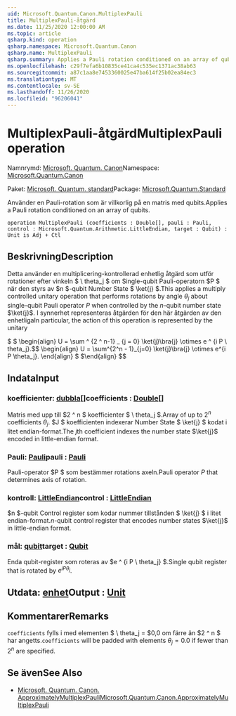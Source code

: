 ```yaml
---
uid: Microsoft.Quantum.Canon.MultiplexPauli
title: MultiplexPauli-åtgärd
ms.date: 11/25/2020 12:00:00 AM
ms.topic: article
qsharp.kind: operation
qsharp.namespace: Microsoft.Quantum.Canon
qsharp.name: MultiplexPauli
qsharp.summary: Applies a Pauli rotation conditioned on an array of qubits.
ms.openlocfilehash: c29f7efa6b10835ce41ca4c535ec1371ac38ab63
ms.sourcegitcommit: a87c1aa8e7453360025e47ba614f25b02ea84ec3
ms.translationtype: MT
ms.contentlocale: sv-SE
ms.lasthandoff: 11/26/2020
ms.locfileid: "96206041"
---
```

# <a name="multiplexpauli-operation"></a><span data-ttu-id="88a9f-102">MultiplexPauli-åtgärd</span><span class="sxs-lookup"><span data-stu-id="88a9f-102">MultiplexPauli operation</span></span>

<span data-ttu-id="88a9f-103">Namnrymd: [Microsoft. Quantum. Canon](xref:Microsoft.Quantum.Canon)</span><span class="sxs-lookup"><span data-stu-id="88a9f-103">Namespace: [Microsoft.Quantum.Canon](xref:Microsoft.Quantum.Canon)</span></span>

<span data-ttu-id="88a9f-104">Paket: [Microsoft. Quantum. standard](https://nuget.org/packages/Microsoft.Quantum.Standard)</span><span class="sxs-lookup"><span data-stu-id="88a9f-104">Package: [Microsoft.Quantum.Standard](https://nuget.org/packages/Microsoft.Quantum.Standard)</span></span>


<span data-ttu-id="88a9f-105">Använder en Pauli-rotation som är villkorlig på en matris med qubits.</span><span class="sxs-lookup"><span data-stu-id="88a9f-105">Applies a Pauli rotation conditioned on an array of qubits.</span></span>

```qsharp
operation MultiplexPauli (coefficients : Double[], pauli : Pauli, control : Microsoft.Quantum.Arithmetic.LittleEndian, target : Qubit) : Unit is Adj + Ctl
```


## <a name="description"></a><span data-ttu-id="88a9f-106">Beskrivning</span><span class="sxs-lookup"><span data-stu-id="88a9f-106">Description</span></span>

<span data-ttu-id="88a9f-107">Detta använder en multiplicering-kontrollerad enhetlig åtgärd som utför rotationer efter vinkeln $ \ theta_j $ om Single-qubit Pauli-operatorn $P $ när den styrs av $n $-qubit Number State $ \ket{j} $.</span><span class="sxs-lookup"><span data-stu-id="88a9f-107">This applies a multiply controlled unitary operation that performs rotations by angle $\theta_j$ about single-qubit Pauli operator $P$ when controlled by the $n$-qubit number state $\ket{j}$.</span></span>
<span data-ttu-id="88a9f-108">I synnerhet representeras åtgärden för den här åtgärden av den enhetliga</span><span class="sxs-lookup"><span data-stu-id="88a9f-108">In particular, the action of this operation is represented by the unitary</span></span>

<span data-ttu-id="88a9f-109">$ $ \begin{align} U = \sum ^ {2 ^ n-1} _ {j = 0} \ket{j}\bra{j} \otimes e ^ {i P \ theta_j}.</span><span class="sxs-lookup"><span data-stu-id="88a9f-109">$$ \begin{align} U = \sum^{2^n - 1}_{j=0} \ket{j}\bra{j} \otimes e^{i P \theta_j}.</span></span>
<span data-ttu-id="88a9f-110">\end{align} $ $</span><span class="sxs-lookup"><span data-stu-id="88a9f-110">\end{align} $$</span></span>

## <a name="input"></a><span data-ttu-id="88a9f-111">Indata</span><span class="sxs-lookup"><span data-stu-id="88a9f-111">Input</span></span>

### <a name="coefficients--double"></a><span data-ttu-id="88a9f-112">koefficienter: [dubbla](xref:microsoft.quantum.lang-ref.double)[]</span><span class="sxs-lookup"><span data-stu-id="88a9f-112">coefficients : [Double](xref:microsoft.quantum.lang-ref.double)[]</span></span>

<span data-ttu-id="88a9f-113">Matris med upp till $2 ^ n $ koefficienter $ \ theta_j $.</span><span class="sxs-lookup"><span data-stu-id="88a9f-113">Array of up to $2^n$ coefficients $\theta_j$.</span></span> <span data-ttu-id="88a9f-114">$J $ koefficienten indexerar Number State $ \ket{j} $ kodat i litet endian-format.</span><span class="sxs-lookup"><span data-stu-id="88a9f-114">The $j$th coefficient indexes the number state $\ket{j}$ encoded in little-endian format.</span></span>


### <a name="pauli--pauli"></a><span data-ttu-id="88a9f-115">Pauli: [Pauli](xref:microsoft.quantum.lang-ref.pauli)</span><span class="sxs-lookup"><span data-stu-id="88a9f-115">pauli : [Pauli](xref:microsoft.quantum.lang-ref.pauli)</span></span>

<span data-ttu-id="88a9f-116">Pauli-operator $P $ som bestämmer rotations axeln.</span><span class="sxs-lookup"><span data-stu-id="88a9f-116">Pauli operator $P$ that determines axis of rotation.</span></span>


### <a name="control--littleendian"></a><span data-ttu-id="88a9f-117">kontroll: [LittleEndian](xref:Microsoft.Quantum.Arithmetic.LittleEndian)</span><span class="sxs-lookup"><span data-stu-id="88a9f-117">control : [LittleEndian](xref:Microsoft.Quantum.Arithmetic.LittleEndian)</span></span>

<span data-ttu-id="88a9f-118">$n $-qubit Control register som kodar nummer tillstånden $ \ket{j} $ i litet endian-format.</span><span class="sxs-lookup"><span data-stu-id="88a9f-118">$n$-qubit control register that encodes number states $\ket{j}$ in little-endian format.</span></span>


### <a name="target--qubit"></a><span data-ttu-id="88a9f-119">mål: [qubit](xref:microsoft.quantum.lang-ref.qubit)</span><span class="sxs-lookup"><span data-stu-id="88a9f-119">target : [Qubit](xref:microsoft.quantum.lang-ref.qubit)</span></span>

<span data-ttu-id="88a9f-120">Enda qubit-register som roteras av $e ^ {i P \ theta_j} $.</span><span class="sxs-lookup"><span data-stu-id="88a9f-120">Single qubit register that is rotated by $e^{i P \theta_j}$.</span></span>



## <a name="output--unit"></a><span data-ttu-id="88a9f-121">Utdata: [enhet](xref:microsoft.quantum.lang-ref.unit)</span><span class="sxs-lookup"><span data-stu-id="88a9f-121">Output : [Unit](xref:microsoft.quantum.lang-ref.unit)</span></span>



## <a name="remarks"></a><span data-ttu-id="88a9f-122">Kommentarer</span><span class="sxs-lookup"><span data-stu-id="88a9f-122">Remarks</span></span>

<span data-ttu-id="88a9f-123">`coefficients` fylls i med elementen $ \ theta_j = $0,0 om färre än $2 ^ n $ har angetts.</span><span class="sxs-lookup"><span data-stu-id="88a9f-123">`coefficients` will be padded with elements $\theta_j = 0.0$ if fewer than $2^n$ are specified.</span></span>

## <a name="see-also"></a><span data-ttu-id="88a9f-124">Se även</span><span class="sxs-lookup"><span data-stu-id="88a9f-124">See Also</span></span>

- [<span data-ttu-id="88a9f-125">Microsoft. Quantum. Canon. ApproximatelyMultiplexPauli</span><span class="sxs-lookup"><span data-stu-id="88a9f-125">Microsoft.Quantum.Canon.ApproximatelyMultiplexPauli</span></span>](xref:Microsoft.Quantum.Canon.ApproximatelyMultiplexPauli)